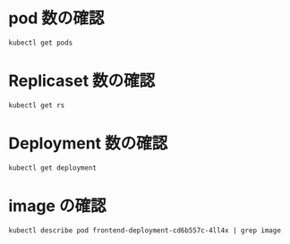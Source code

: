 # pod 数の確認

```
kubectl get pods
```

# Replicaset 数の確認

```
kubectl get rs
```

# Deployment 数の確認

```
kubectl get deployment
```

# image の確認

```
kubectl describe pod frontend-deployment-cd6b557c-4ll4x | grep image
```
